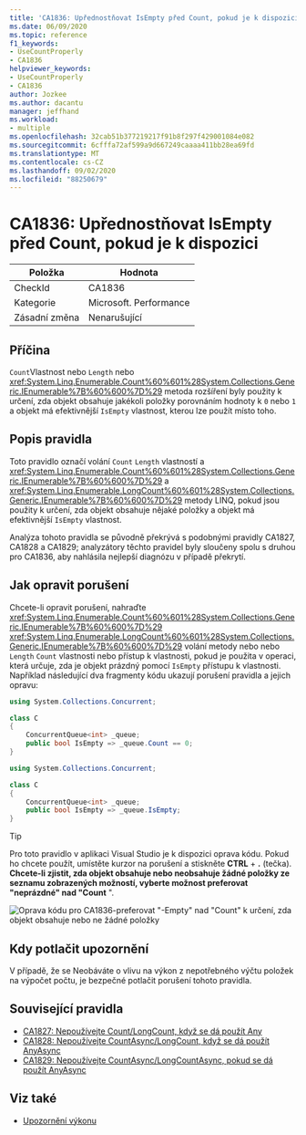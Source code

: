 ```yaml
---
title: 'CA1836: Upřednostňovat IsEmpty před Count, pokud je k dispozici'
ms.date: 06/09/2020
ms.topic: reference
f1_keywords:
- UseCountProperly
- CA1836
helpviewer_keywords:
- UseCountProperly
- CA1836
author: Jozkee
ms.author: dacantu
manager: jeffhand
ms.workload:
- multiple
ms.openlocfilehash: 32cab51b377219217f91b8f297f429001084e082
ms.sourcegitcommit: 6cfffa72af599a9d667249caaaa411bb28ea69fd
ms.translationtype: MT
ms.contentlocale: cs-CZ
ms.lasthandoff: 09/02/2020
ms.locfileid: "88250679"
---
```

# <a name="ca1836-prefer-isempty-over-count-when-available"></a>CA1836: Upřednostňovat IsEmpty před Count, pokud je k dispozici

|Položka|Hodnota|
|-|-|
|CheckId|CA1836|
|Kategorie|Microsoft. Performance|
|Zásadní změna|Nenarušující|

## <a name="cause"></a>Příčina

`Count`Vlastnost nebo `Length` nebo <xref:System.Linq.Enumerable.Count%60%601%28System.Collections.Generic.IEnumerable%7B%60%600%7D%29> metoda rozšíření byly použity k určení, zda objekt obsahuje jakékoli položky porovnáním hodnoty k `0` nebo `1` a objekt má efektivnější `IsEmpty` vlastnost, kterou lze použít místo toho.

## <a name="rule-description"></a>Popis pravidla

Toto pravidlo označí volání `Count` `Length` vlastností a <xref:System.Linq.Enumerable.Count%60%601%28System.Collections.Generic.IEnumerable%7B%60%600%7D%29> a <xref:System.Linq.Enumerable.LongCount%60%601%28System.Collections.Generic.IEnumerable%7B%60%600%7D%29> metody LINQ, pokud jsou použity k určení, zda objekt obsahuje nějaké položky a objekt má efektivnější `IsEmpty` vlastnost.

Analýza tohoto pravidla se původně překrývá s podobnými pravidly CA1827, CA1828 a CA1829; analyzátory těchto pravidel byly sloučeny spolu s druhou pro CA1836, aby nahlásila nejlepší diagnózu v případě překrytí.

## <a name="how-to-fix-violations"></a>Jak opravit porušení

Chcete-li opravit porušení, nahraďte <xref:System.Linq.Enumerable.Count%60%601%28System.Collections.Generic.IEnumerable%7B%60%600%7D%29> <xref:System.Linq.Enumerable.LongCount%60%601%28System.Collections.Generic.IEnumerable%7B%60%600%7D%29> volání metody nebo nebo `Length` `Count` vlastnosti nebo přístup k vlastnosti, pokud je použita v operaci, která určuje, zda je objekt prázdný pomocí `IsEmpty` přístupu k vlastnosti. Například následující dva fragmenty kódu ukazují porušení pravidla a jejich opravu:

```csharp
using System.Collections.Concurrent;

class C
{
    ConcurrentQueue<int> _queue;
    public bool IsEmpty => _queue.Count == 0;
}
```

```csharp
using System.Collections.Concurrent;

class C
{
    ConcurrentQueue<int> _queue;
    public bool IsEmpty => _queue.IsEmpty;
}
```

> [!TIP]
> Pro toto pravidlo v aplikaci Visual Studio je k dispozici oprava kódu. Pokud ho chcete použít, umístěte kurzor na porušení a stiskněte **CTRL** + **.** (tečka). **Chcete-li zjistit, zda objekt obsahuje nebo neobsahuje žádné položky ze seznamu zobrazených možností, vyberte možnost preferovat "neprázdné" nad "Count** ".
>
> ![Oprava kódu pro CA1836-preferovat "-Empty" nad "Count" k určení, zda objekt obsahuje nebo ne žádné položky](media/ca1836-codefix.png)

## <a name="when-to-suppress-warnings"></a>Kdy potlačit upozornění

V případě, že se Neobáváte o vlivu na výkon z nepotřebného výčtu položek na výpočet počtu, je bezpečné potlačit porušení tohoto pravidla.

## <a name="related-rules"></a>Související pravidla

- [CA1827: Nepoužívejte Count/LongCount, když se dá použít Any](ca1827.md)
- [CA1828: Nepoužívejte CountAsync/LongCount, když se dá použít AnyAsync](ca1828.md)
- [CA1829: Nepoužívejte CountAsync/LongCountAsync, pokud se dá použít AnyAsync](ca1828.md)

## <a name="see-also"></a>Viz také

- [Upozornění výkonu](../code-quality/performance-warnings.md)
